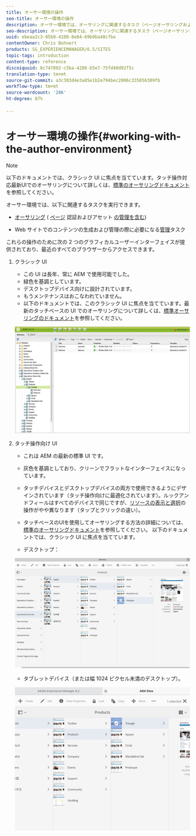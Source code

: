 ```yaml
---
title: オーサー環境の操作
seo-title: オーサー環境の操作
description: オーサー環境では、オーサリングに関連するタスク（ページオーサリングおよびアセットの管理を含む）と、Web サイトのコンテンツの生成および管理の際に必要な管理タスクを実行できます。
seo-description: オーサー環境では、オーサリングに関連するタスク（ページオーサリングおよびアセットの管理を含む）と、Web サイトのコンテンツの生成および管理の際に必要な管理タスクを実行できます。
uuid: ebeaa2c3-05b0-4108-8e84-69b9ba48cfbe
contentOwner: Chris Bohnert
products: SG_EXPERIENCEMANAGER/6.5/SITES
topic-tags: introduction
content-type: reference
discoiquuid: 8c747892-c5ba-4288-b5e7-75fd40d92f5c
translation-type: tm+mt
source-git-commit: a3c303d4e3a85e1b2e794bec2006c335056309fb
workflow-type: tm+mt
source-wordcount: '286'
ht-degree: 87%

---
```



# オーサー環境の操作{#working-with-the-author-environment}

>[!NOTE]
>
>以下のドキュメントでは、クラシック UI に焦点を当てています。タッチ操作対応最新UIでのオーサリングについて詳しくは、[標準のオーサリングドキュメント](/help/assets/assets.md)を参照してください。

オーサー環境では、以下に関連するタスクを実行できます。

* [オーサリング](/help/sites-authoring/author.md) ( [ページ](/help/sites-authoring/qg-page-authoring.md) 認証およびアセット [の管理を含む](/help/assets/assets.md))

* Web サイトでのコンテンツの生成および管理の際に必要になる[管理](/help/sites-administering/administer-best-practices.md)タスク

これらの操作のために次の 2 つのグラフィカルユーザーインターフェイスが提供されており、最近のすべてのブラウザーからアクセスできます。

1. クラシック UI

   * この UI は長年、常に AEM で使用可能でした。
   * 緑色を基調としています。
   * デスクトップデバイス向けに設計されています。
   * もうメンテナンスはおこなわれていません。
   * 以下のドキュメントでは、このクラシック UI に焦点を当てています。最新のタッチベースの UI でのオーサリングについて詳しくは、[標準オーサリングのドキュメント](/help/sites-authoring/author.md)を参照してください。

   ![chlimage_1-149](assets/chlimage_1-149.png)

1. タッチ操作向け UI

   * これは AEM の最新の標準 UI です。
   * 灰色を基調としており、クリーンでフラットなインターフェイスになっています。
   * タッチデバイスとデスクトップデバイスの両方で使用できるようにデザインされています（タッチ操作向けに最適化されています）。ルックアンドフィールはすべてのデバイスで同じですが、[リソースの表示と選択](/help/sites-authoring/basic-handling.md)の操作がやや異なります（タップとクリックの違い）。
   * タッチベースのUIを使用してオーサリングする方法の詳細については、[標準のオーサリングドキュメント](/help/sites-authoring/author.md)を参照してください。 以下のドキュメントでは、クラシック UI に焦点を当てています。

   * デスクトップ：

   ![chlimage_1-150](assets/chlimage_1-150.png)

   * タブレットデバイス（または幅 1024 ピクセル未満のデスクトップ）。

   ![chlimage_1-7](assets/chlimage_1-7.jpeg)


